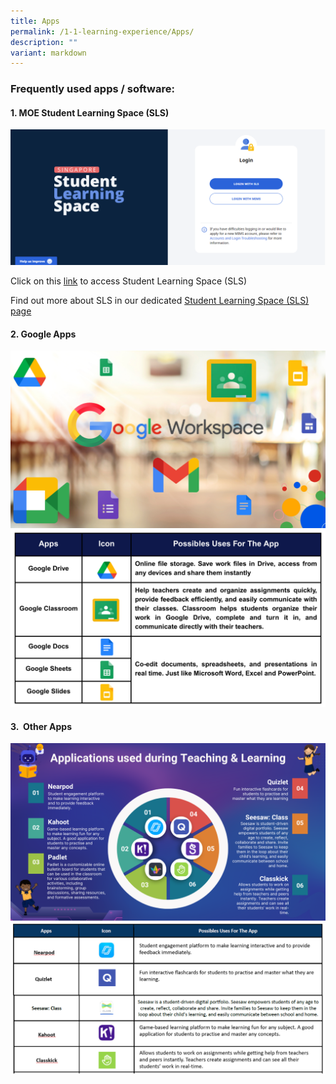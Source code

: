 ```yaml
---
title: Apps
permalink: /1-1-learning-experience/Apps/
description: ""
variant: markdown
---
```

### **Frequently used apps / software:**  

  

#### **1\. MOE Student Learning Space (SLS)**

![](/images/Our%20Curriculum/Signature%20Programmes/11%20Learning%20Experience/Apps/SLS_LOGIN_PAGE.png)

Click on this [link](https://vle.learning.moe.edu.sg/login) to access Student Learning Space (SLS)

  

Find out more about SLS in our dedicated [Student Learning Space (SLS) page](https://www.kranjipri.moe.edu.sg/resources/student-learning-space-sls/)

  

#### **2\. Google Apps**
![](/images/Our%20Curriculum/Signature%20Programmes/11%20Learning%20Experience/Apps/Google_Workspace.png)
![](/images/Our%20Curriculum/Signature%20Programmes/11%20Learning%20Experience/Apps/Google_Apps.png)


#### **3.  Other Apps**
![](/images/Our%20Curriculum/Signature%20Programmes/11%20Learning%20Experience/Apps/Other_Apps_poster.png)
![](/images/Our%20Curriculum/Signature%20Programmes/11%20Learning%20Experience/Apps/A3.png)